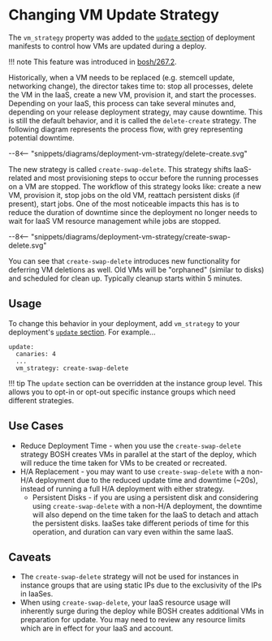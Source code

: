 # Changing VM Update Strategy

The `vm_strategy` property was added to the [`update` section](manifest-v2.md#update) of deployment manifests to control how VMs are updated during a deploy.

!!! note
    This feature was introduced in [bosh/267.2](https://github.com/cloudfoundry/bosh/releases/tag/v267.2).

Historically, when a VM needs to be replaced (e.g. stemcell update, networking change), the director takes time to: stop all processes, delete the VM in the IaaS, create a new VM, provision it, and start the processes. Depending on your IaaS, this process can take several minutes and, depending on your release deployment strategy, may cause downtime. This is still the default behavior, and it is called the `delete-create` strategy. The following diagram represents the process flow, with grey representing potential downtime.

--8<-- "snippets/diagrams/deployment-vm-strategy/delete-create.svg"

The new strategy is called `create-swap-delete`. This strategy shifts IaaS-related and most provisioning steps to occur before the running processes on a VM are stopped. The workflow of this strategy looks like: create a new VM, provision it, stop jobs on the old VM, reattach persistent disks (if present), start jobs. One of the most noticeable impacts this has is to reduce the duration of downtime since the deployment no longer needs to wait for IaaS VM resource management while jobs are stopped.

--8<-- "snippets/diagrams/deployment-vm-strategy/create-swap-delete.svg"

You can see that `create-swap-delete` introduces new functionality for deferring VM deletions as well. Old VMs will be "orphaned" (similar to disks) and scheduled for clean up. Typically cleanup starts within 5 minutes.


## Usage

To change this behavior in your deployment, add `vm_strategy` to your deployment's [`update` section](manifest-v2.md#update). For example...

    update:
      canaries: 4
      ...
      vm_strategy: create-swap-delete

!!! tip
    The `update` section can be overridden at the instance group level. This allows you to opt-in or opt-out specific instance groups which need different strategies.


## Use Cases

 * Reduce Deployment Time - when you use the `create-swap-delete` strategy BOSH creates VMs in parallel at the start of the deploy, which will reduce the time taken for VMs to be created or recreated.
 * H/A Replacement - you may want to use `create-swap-delete` with a non-H/A deployment due to the reduced update time and downtime (~20s), instead of running a full H/A deployment with either strategy.
    * Persistent Disks - if you are using a persistent disk and considering using `create-swap-delete` with a non-H/A deployment, the downtime will also depend on the time taken for the IaaS to detach and attach the persistent disks. IaaSes take different periods of time for this operation, and duration can vary even within the same IaaS.

## Caveats

 * The `create-swap-delete` strategy will not be used for instances in instance groups that are using static IPs due to the exclusivity of the IPs in IaaSes.
 * When using `create-swap-delete`, your IaaS resource usage will inherently surge during the deploy while BOSH creates additional VMs in preparation for update. You may need to review any resource limits which are in effect for your IaaS and account.
